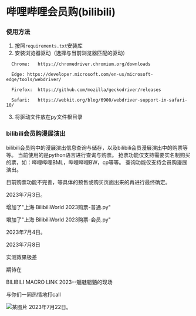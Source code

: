 # 哔哩哔哩会员购(bilibili)
### 使用方法
1. 按照`requirements.txt`安装库
2. 安装浏览器驱动（选择与当前浏览器匹配的驱动）
```
  Chrome:	https://chromedriver.chromium.org/downloads
  
  Edge:	https://developer.microsoft.com/en-us/microsoft-edge/tools/webdriver/
  
  Firefox:	https://github.com/mozilla/geckodriver/releases
  
  Safari:	https://webkit.org/blog/6900/webdriver-support-in-safari-10/
```
3. 将驱动文件放在py文件根目录
  
### bilibili会员购漫展演出
bilibili会员购中的漫展演出信息查询与储存，以及bilibili会员漫展演出中的购票等等。
当前使用的是python语言进行查询与购票。
抢票功能仅支持需要实名制购买的票，如：哔哩哔哩BML，哔哩哔哩BW，cp等等。
查询功能仅支持会员购漫展演出。

目前购票功能不完善，等具体的预售或购买页面出来的再进行最终确定。


2023年7月3日。



增加了"上海·BilibiliWorld 2023购票-普通.py"

增加了"上海·BilibiliWorld 2023购票-会员.py"



2023年7月4日。


2023年7月8日

实测效果极差



期待在

BILIBILI MACRO LINK 2023--魑魅魍魉的现场

与你们一同热情地打call

![某图片](https://github.com/lovebili/bilibili_show/assets/138492076/1115f6f4-4bba-4fc8-ad03-e224edcaa920)
2023年7月22日。

